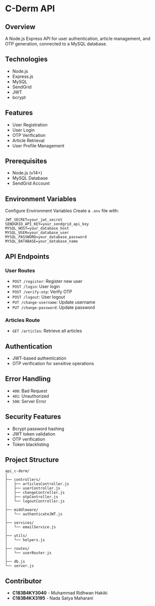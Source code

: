 # C-Derm API

## Overview
A Node.js Express API for user authentication, article management, and OTP generation, connected to a MySQL database.

## Technologies
- Node.js
- Express.js
- MySQL
- SendGrid
- JWT
- bcrypt

## Features
- User Registration
- User Login
- OTP Verification
- Article Retrieval
- User Profile Management

## Prerequisites
- Node.js (v14+)
- MySQL Database
- SendGrid Account

## Environment Variables

Configure Environment Variables
Create a `.env` file with:
```
JWT_SECRET=your_jwt_secret
SENDGRID_API_KEY=your_sendgrid_api_key
MYSQL_HOST=your_database_host
MYSQL_USER=your_database_user
MYSQL_PASSWORD=your_database_password
MYSQL_DATABASE=your_database_name
```

## API Endpoints

### User Routes
- `POST /register`: Register new user
- `POST /login`: User login
- `POST /verify-otp`: Verify OTP
- `POST /logout`: User logout
- `PUT /change-username`: Update username
- `PUT /change-password`: Update password

### Articles Route
- `GET /articles`: Retrieve all articles

## Authentication
- JWT-based authentication
- OTP verification for sensitive operations

## Error Handling
- `400`: Bad Request
- `401`: Unauthorized
- `500`: Server Error

## Security Features
- Bcrypt password hashing
- JWT token validation
- OTP verification
- Token blacklisting

## Project Structure
```
api_c-derm/
│
├── controllers/
│   ├── articlesController.js
│   ├── userController.js
│   ├── changeController.js
│   ├── otpController.js
│   └── logoutController.js
│
├── middleware/
│   └── authenticateJWT.js
│
├── services/
│   └── emailService.js
│
├── utils/
│   └── helpers.js
│
├── routes/
│   └── userRouter.js
│
├── db.js
└── server.js
```

## Contributor

- **C183B4KY3040** - Muhammad Ridhwan Hakiki
- **C183B4KX3195** - Nada Satya Maharani
